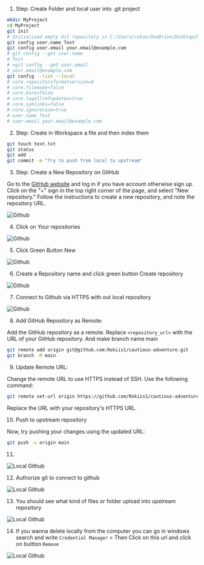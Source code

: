 1. Step: Create Folder and local user into .git project

```bash
mkdir MyProject
cd MyProject
git init
# Initialized empty Git repository in C:/Users/rokas/OneDrive/Desktop/MyProject/.git/
git config user.name Test
git config user.email your.email@example.com
# git config --get user.name
# Test
# =git config --get user.email
# your.email@example.com
git config --list --local
# core.repositoryformatversion=0
# core.filemode=false
# core.bare=false
# core.logallrefupdates=true
# core.symlinks=false
# core.ignorecase=true
# user.name Test
# user.email your.email@example.com
```

2. Step: Create in Workspace a file and then index them

```bash
git touch text.txt
git status
git add .
git commit -m "Try to push from local to upstream"
```

3. Step: Create a New Repository on GitHub

Go to the [GitHub website](https://github.com/) and log in if you have account otherwise sign up. Click on the "+" sign in the top right corner of the page, and select "New repository." Follow the instructions to create a new repository, and note the repository URL.

![Github](../../../images/sharingUpdatingProjects/githubStart/GithubStart1.png)

4. Click on Your repositories

![Github](../../../images/sharingUpdatingProjects/githubStart/GithubStart2.png)

5. Click Green Button New

![Github](../../../images/sharingUpdatingProjects/githubStart/GithubStart3.png)

6. Create a Repository name and click green button Create repository

![Github](../../../images/sharingUpdatingProjects/githubStart/GithubStart4.png)

7. Connect to Github via HTTPS with out local repository

![Github](../../../images/sharingUpdatingProjects/githubStart/GithubStart5.png)

8. Add GitHub Repository as Remote:

Add the GitHub repository as a remote. Replace `<repository_url>` with the URL of your GitHub repository. And make branch name main

```bash
git remote add origin git@github.com:Rokiis1/cautious-adventure.git
git branch -M main
```

9. Update Remote URL:

Change the remote URL to use HTTPS instead of SSH. Use the following command:

```bash
git remote set-url origin https://github.com/Rokiis1/cautious-adventure.git
```

Replace the URL with your repository's HTTPS URL.

10. Push to upstream repository

Now, try pushing your changes using the updated URL:

```bash
git push -u origin main
```

11.

![Local Github](../../../images/sharingUpdatingProjects/githubLocal/GithubLocal1.PNG)

12. Authorize git to connect to github

![Local Github](../../../images/sharingUpdatingProjects/githubLocal/GithubLocal2.PNG)

13. You should see what kind of files or folder upload into upstream repository

![Local Github](../../../images/sharingUpdatingProjects/githubLocal/GithubLocal4.PNG)

14. If you wanna delete locally from the computer you can go in windows search and write `Credential Manager` >
Then Click on this url and click on buitton `Remove`

![Local Github](../../../images/sharingUpdatingProjects/githubLocal/GithubLocal3.PNG)